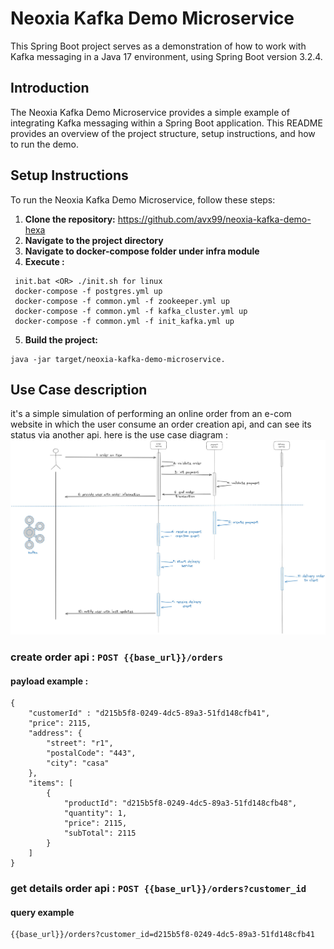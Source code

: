 # Neoxia Kafka Demo Microservice

This Spring Boot project serves as a demonstration of how to work with Kafka messaging in a Java 17 environment, using Spring Boot version 3.2.4.

## Introduction

The Neoxia Kafka Demo Microservice provides a simple example of integrating Kafka messaging within a Spring Boot application. This README provides an overview of the project structure, setup instructions, and how to run the demo.

## Setup Instructions

To run the Neoxia Kafka Demo Microservice, follow these steps:

1. **Clone the repository:** https://github.com/avx99/neoxia-kafka-demo-hexa
2. **Navigate to the project directory**
3. **Navigate to docker-compose folder under infra module**
4. **Execute :**
```
 init.bat <OR> ./init.sh for linux 
 docker-compose -f postgres.yml up 
 docker-compose -f common.yml -f zookeeper.yml up
 docker-compose -f common.yml -f kafka_cluster.yml up 
 docker-compose -f common.yml -f init_kafka.yml up    
```
5. **Build the project:**
```
java -jar target/neoxia-kafka-demo-microservice.
```


## Use Case description

it's a simple simulation of performing an online order from an e-com website in which  the user consume an order creation api, and can see its status via another api.
here is the use case diagram :
![img.png](img.png)

### create order api : ``POST {{base_url}}/orders``
#### payload example :
````
{
    "customerId" : "d215b5f8-0249-4dc5-89a3-51fd148cfb41",
    "price": 2115,
    "address": {
        "street": "r1",
        "postalCode": "443",
        "city": "casa"
    },
    "items": [
        {
            "productId": "d215b5f8-0249-4dc5-89a3-51fd148cfb48",
            "quantity": 1,
            "price": 2115,
            "subTotal": 2115
        }
    ]
}
````
### get details order api : ``POST {{base_url}}/orders?customer_id``
#### query example
```
{{base_url}}/orders?customer_id=d215b5f8-0249-4dc5-89a3-51fd148cfb41
```
